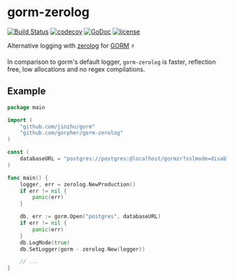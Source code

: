 # gorm-zerolog

[![Build Status](https://travis-ci.org/gorpher/gorm-zerolog.svg?branch=master)](https://travis-ci.org/gorpher/gorm-zerolog)
[![codecov](https://codecov.io/gh/gorpher/gorm-zerolog/branch/master/graph/badge.svg)](https://codecov.io/gh/gorpher/gorm-zerolog)
[![GoDoc](https://godoc.org/github.com/gorpher/gorm-zerolog?status.svg)](https://godoc.org/github.com/wantedly/gorm-zerolog)
[![license](https://img.shields.io/github/license/gorpher/gorm-zerolog.svg)](./LICENSE)

Alternative logging with [zerolog](https://github.com/rs/zerolog) for [GORM](http://jinzhu.me/gorm) ⚡️

In comparison to gorm's default logger, `gorm-zerolog` is faster, reflection free, low allocations and no regex
compilations.

## Example

```go
package main

import (
	"github.com/jinzhu/gorm"
	"github.com/gorpher/gorm-zerolog"
)

const (
	databaseURL = "postgres://postgres:@localhost/gormzr?sslmode=disable"
)

func main() {
	logger, err = zerolog.NewProduction()
	if err != nil {
		panic(err)
	}

	db, err := gorm.Open("postgres", databaseURL)
	if err != nil {
		panic(err)
	}
	db.LogMode(true)
	db.SetLogger(gorm - zerolog.New(logger))

	// ...
}
```
